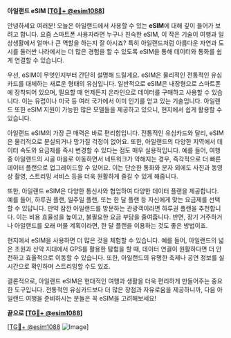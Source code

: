 **아일랜드 eSIM [[TG💪+ @esim1088](https://t.me/s/esim1088)]**

안녕하세요 여러분! 오늘은 아일랜드에서 사용할 수 있는 **eSIM**에 대해 깊이 들어가 보려고 합니다. 요즘 스마트폰 사용자라면 누구나 친숙한 eSIM, 이 작은 기술이 여행과 일상생활에서 얼마나 큰 역할을 하는지 잘 아시죠? 특히 아일랜드처럼 아름다운 자연과 도시를 둘러싼 나라에서는 더 많은 경험을 할 수 있도록 eSIM을 통해 데이터와 통화를 쉽게 연결할 수 있습니다.

우선, eSIM이 무엇인지부터 간단히 설명해 드릴게요. eSIM은 물리적인 전통적인 유심카드를 대체하는 새로운 형태의 유심입니다. 일반적으로 eSIM은 내장형으로 스마트폰에 장착되어 있으며, 필요할 때 언제든지 온라인으로 데이터를 구매하고 사용할 수 있습니다. 이는 유럽이나 미국 등 여러 국가에서 이미 인기를 얻고 있는 기술입니다. 아일랜드 또한 eSIM 지원이 가능한 많은 모델들을 제공하고 있으니, 현지에서 쉽게 활용할 수 있습니다.

아일랜드 eSIM의 가장 큰 매력은 바로 편리함입니다. 전통적인 유심카드와 달리, eSIM은 물리적으로 분실되거나 망가질 걱정이 없어요. 또한, 아일랜드의 다양한 지역에서 데이터 속도와 요금제를 즉시 변경할 수 있다는 점도 매우 실용적입니다. 예를 들어, 여행 중 아일랜드의 시골 마을로 이동하면서 네트워크가 약해지는 경우, 즉각적으로 더 빠른 데이터 플랜으로 업그레이드할 수 있어요. 이는 단순한 통화와 문자 외에도 사진과 동영상 촬영, 스트리밍 서비스 등을 더욱 원활하게 즐길 수 있게 해줍니다.

또한, 아일랜드 eSIM은 다양한 통신사와 협업하여 다양한 데이터 플랜을 제공합니다. 예를 들어, 하루권 플랜, 일주일 플랜, 또는 한 달 플랜 등 자신에게 맞는 요금제를 선택할 수 있답니다. 만약 잠깐 아일랜드를 방문하는 관광객이라면 하루권 플랜을 추천합니다. 이는 비용 효율성을 높이고, 불필요한 요금 부담을 줄여줍니다. 반면, 장기 거주하거나 아일랜드를 오래 머물 계획이라면, 한 달 플랜을 이용하는 것도 좋은 방법이죠.

현지에서 eSIM을 사용하면 더 많은 것을 체험할 수 있습니다. 예를 들어, 아일랜드의 넓은 초원과 산악 지대에서 GPS를 활용한 탐험을 할 때, 데이터 연결이 원활하다면 더 안전하고 효율적으로 이동할 수 있습니다. 또한, 아일랜드의 유명한 축제나 공연 정보를 실시간으로 확인하며 스트리밍할 수도 있죠.

결론적으로, 아일랜드 eSIM은 현대적인 여행과 생활을 더욱 편리하게 만들어주는 중요한 도구입니다. 전통적인 유심카드보다 더 많은 장점과 자유로움을 제공하니까, 다음 아일랜드 여행을 준비하시는 분들은 꼭 eSIM을 고려해보세요!

**끝으로 [[TG💪+ @esim1088](https://t.me/s/esim1088)]**  

[[TG💪+ @esim1088](https://t.me/s/esim1088) ![Image](https://i.postimg.cc/Y0z9fWf4/image.png)]